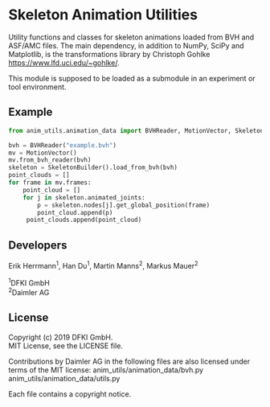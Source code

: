 ﻿# Skeleton Animation Utilities

Utility functions and classes for skeleton animations loaded from BVH and ASF/AMC files. The main dependency, in addition to NumPy, SciPy and Matplotlib, is the transformations library by Christoph Gohlke https://www.lfd.uci.edu/~gohlke/.

 
This module is supposed to be loaded as a submodule in an experiment or tool environment.

## Example 

```python   
from anim_utils.animation_data import BVHReader, MotionVector, SkeletonBuilder   

bvh = BVHReader("example.bvh")   
mv = MotionVector()  
mv.from_bvh_reader(bvh)  
skeleton = SkeletonBuilder().load_from_bvh(bvh)  
point_clouds = []  
for frame in mv.frames:  
    point_cloud = []  
    for j in skeleton.animated_joints:  
        p = skeleton.nodes[j].get_global_position(frame)  
        point_cloud.append(p)  
     point_clouds.append(point_cloud)  

```
## Developers

Erik Herrmann<sup>1</sup>, Han Du<sup>1</sup>, Martin Manns<sup>2</sup>, Markus Mauer<sup>2</sup>
  
<sup>1</sup>DFKI GmbH  
<sup>2</sup>Daimler AG  


## License
Copyright (c) 2019 DFKI GmbH.  
MIT License, see the LICENSE file.

Contributions by Daimler AG in the following files are also licensed under terms of the MIT license:
anim_utils/animation_data/bvh.py  
anim_utils/animation_data/utils.py 

Each file contains a copyright notice.
